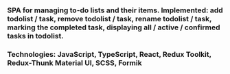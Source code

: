 ### SPA for managing to-do lists and their items. Implemented: add todolist / task, remove todolist / task, rename todolist / task, marking the completed task, displaying all / active / confirmed tasks in todolist.
### Technologies: JavaScript, TypeScript, React, Redux Toolkit, Redux-Thunk Material UI, SCSS, Formik